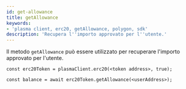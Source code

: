 ```yaml
---
id: get-allowance
title: getAllowance
keywords:
- 'plasma client, erc20, getAllowance, polygon, sdk'
description: 'Recupera l''importo approvato per l''utente.'
---
```


Il metodo `getAllowance` può essere utilizzato per recuperare l'importo approvato per l'utente.

```
const erc20Token = plasmaClient.erc20(<token address>, true);

const balance = await erc20Token.getAllowance(<userAddress>);
```

